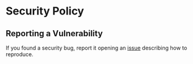 # Security Policy

## Reporting a Vulnerability

If you found a security bug, report it opening an [issue](https://github.com/GuyKh/py-pazgas-power/issues/new/choose) describing how to reproduce.
